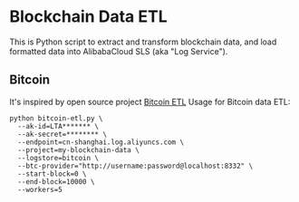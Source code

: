 # Blockchain Data ETL

This is Python script to extract and transform blockchain data, and load formatted data into AlibabaCloud SLS (aka "Log Service").


## Bitcoin
It's inspired by open source project [Bitcoin ETL](https://github.com/blockchain-etl/bitcoin-etl)
Usage for Bitcoin data ETL:
```
python bitcoin-etl.py \
  --ak-id=LTA******* \
  --ak-secret=******** \
  --endpoint=cn-shanghai.log.aliyuncs.com \
  --project=my-blockchain-data \
  --logstore=bitcoin \
  --btc-provider="http://username:password@localhost:8332" \
  --start-block=0 \
  --end-block=10000 \
  --workers=5
```
